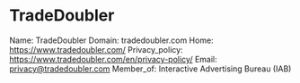 
# TradeDoubler

Name: TradeDoubler
Domain: tradedoubler.com
Home: https://www.tradedoubler.com/
Privacy_policy: https://www.tradedoubler.com/en/privacy-policy/
Email: privacy@tradedoubler.com
Member_of: Interactive Advertising Bureau (IAB)
